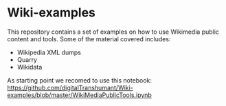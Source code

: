 # Wiki-examples

This repository contains a set of examples on how to use Wikimedia public content and tools. Some of the material covered includes:

* Wikipedia XML dumps
* Quarry 
* Wikidata 

As starting point we recomed to use this notebook: https://github.com/digitalTranshumant/Wiki-examples/blob/master/WikiMediaPublicTools.ipynb
